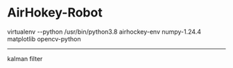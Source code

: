 # AirHokey-Robot

virtualenv --python /usr/bin/python3.8 airhockey-env
numpy-1.24.4
matplotlib
opencv-python

---

kalman filter